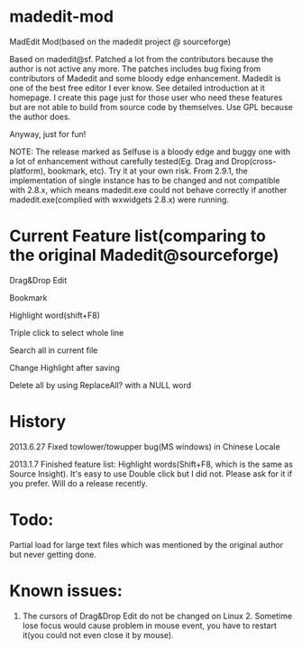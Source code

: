 madedit-mod
===========

MadEdit Mod(based on the madedit project @ sourceforge)

Based on madedit@sf. Patched a lot from the contributors because the author is not active any more. The patches includes bug fixing from contributors of Madedit and some bloody edge enhancement. Madedit is one of the best free editor I ever know. See detailed introduction at it homepage. I create this page just for those user who need these features but are not able to build from source code by themselves. Use GPL because the author does. 

Anyway, just for fun! 

NOTE: The release marked as Selfuse is a bloody edge and buggy one with a lot of enhancement without carefully tested(Eg. Drag and Drop(cross-platform), bookmark, etc). Try it at your own risk. From 2.9.1, the implementation of single instance has to be changed and not compatible with 2.8.x, which means madedit.exe could not behave correctly if another madedit.exe(complied with wxwidgets 2.8.x) were running. 

Current Feature list(comparing to the original Madedit@sourceforge)
===================================================================
Drag&Drop Edit 

Bookmark 

Highlight word(shift+F8) 

Triple click to select whole line 

Search all in current file 

Change Highlight after saving 

Delete all by using ReplaceAll? with a NULL word 

History 
=======
2013.6.27 Fixed towlower/towupper bug(MS windows) in Chinese Locale

2013.1.7 Finished feature list: Highlight words(Shift+F8, which is the same as Source Insight). It's easy to use Double click but I did not. Please ask for it if you prefer. Will do a release recently. 

Todo:
=====
Partial load for large text files which was mentioned by the original author but never getting done. 

Known issues:
=============
1. The cursors of Drag&Drop Edit do not be changed on Linux 2. Sometime lose focus would cause problem in mouse event, you have to restart it(you could not even close it by mouse).
